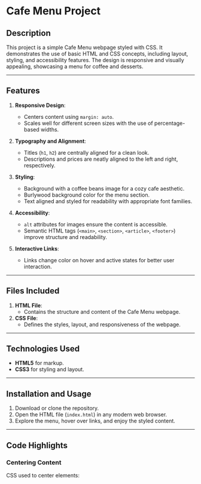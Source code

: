 # Cafe Menu Project

## Description
This project is a simple Cafe Menu webpage styled with CSS. It demonstrates the use of basic HTML and CSS concepts, including layout, styling, and accessibility features. The design is responsive and visually appealing, showcasing a menu for coffee and desserts.

---

## Features
1. **Responsive Design**: 
   - Centers content using `margin: auto`.
   - Scales well for different screen sizes with the use of percentage-based widths.
   
2. **Typography and Alignment**:
   - Titles (`h1`, `h2`) are centrally aligned for a clean look.
   - Descriptions and prices are neatly aligned to the left and right, respectively.

3. **Styling**:
   - Background with a coffee beans image for a cozy cafe aesthetic.
   - Burlywood background color for the menu section.
   - Text aligned and styled for readability with appropriate font families.

4. **Accessibility**:
   - `alt` attributes for images ensure the content is accessible.
   - Semantic HTML tags (`<main>`, `<section>`, `<article>`, `<footer>`) improve structure and readability.

5. **Interactive Links**:
   - Links change color on hover and active states for better user interaction.

---

## Files Included
1. **HTML File**: 
   - Contains the structure and content of the Cafe Menu webpage.
2. **CSS File**: 
   - Defines the styles, layout, and responsiveness of the webpage.

---

## Technologies Used
- **HTML5** for markup.
- **CSS3** for styling and layout.

---

## Installation and Usage
1. Download or clone the repository.
2. Open the HTML file (`index.html`) in any modern web browser.
3. Explore the menu, hover over links, and enjoy the styled content.

---

## Code Highlights
### Centering Content
CSS used to center elements:
```css
